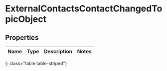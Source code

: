 # ExternalContactsContactChangedTopicObject


## Properties

| Name | Type | Description | Notes |
| ------------ | ------------- | ------------- | ------------- |
{: class="table table-striped"}



